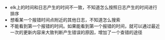 - elk上的时间和日志产生的时间不一致，不知道怎么按照日志产生的时间进行排序
- 想看某一个报错时间点附近的其他日志，不知道怎么搜索
- 不能看到第一个报错的时间。如果能看到第一个报错的时间，就可以通过最近一次的更新内容来大致判断产生错误的原因，增加了一个查错的途径